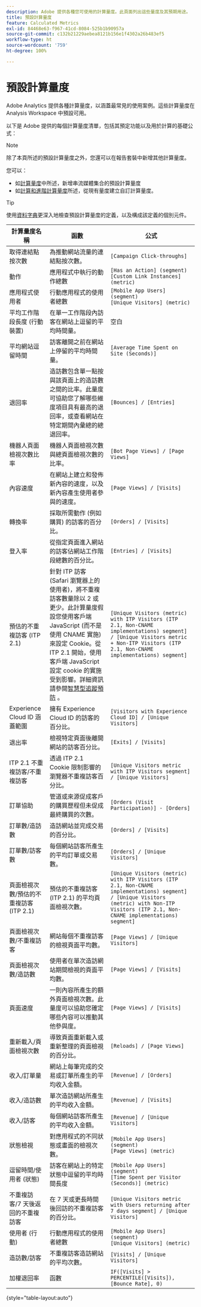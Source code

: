 ```yaml
---
description: Adobe 提供各種您可使用的計算量度。此頁面列出這些量度及其預期用途。
title: 預設計算量度
feature: Calculated Metrics
exl-id: 84468e63-f967-41cd-8084-525b1b90957a
source-git-commit: c132b21229aebea8121b156e1f4302a26b483ef5
workflow-type: ht
source-wordcount: '759'
ht-degree: 100%

---
```


# 預設計算量度

Adobe Analytics 提供各種計算量度，以涵蓋最常見的使用案例。這些計算量度在 Analysis Workspace 中預設可用。

以下是 Adobe 提供的每個計算量度清單，包括其預定功能以及用於計算的基礎公式：

>[!NOTE]
>
>除了本頁所述的預設計算量度之外，您還可以在報告套裝中新增其他計算量度。
>
>您可以：
>
> * 如[計算量度](https://experienceleague.adobe.com/docs/media-analytics/using/implementation/variables/calculated-metrics.html?lang=zh-Hant)中所述，新增串流媒體集合的預設計算量度
> * 如[計算和進階計算量度](/help/components/c-calcmetrics/cm-overview.md)所述，從現有量度建立自訂計算量度。
>

>[!TIP]
>
>使用[資料字典](/help/analyze/analysis-workspace/components/data-dictionary/data-dictionary-overview.md)更深入地檢查預設計算量度的定義，以及構成該定義的個別元件。
>



| 計算量度名稱 | 函數 | 公式 |
| --- | --- | --- |
| 取得連結點按次數 | 為推動網站流量的連結點按次數。 | `[Campaign Click-throughs]` |
| 動作 | 應用程式中執行的動作總數 | `[Has an Action] (segment)`<br>`[Custom Link Instances] (metric)` |
| 應用程式使用者 | 行動應用程式的使用者總數 | `[Mobile App Users] (segment)`<br>`[Unique Visitors] (metric)` |
| 平均工作階段長度 (行動裝置) | 在單一工作階段內訪客在網站上逗留的平均時間量。 | 空白 |
| 平均網站逗留時間 | 訪客離開之前在網站上停留的平均時間量。 | `[Average Time Spent on Site (Seconds)]` |
| 退回率 | 造訪數包含單一點按與該頁面上的造訪數之間的比率。此量度可協助您了解哪些維度項目具有最高的退回率，或查看網站在特定期間內彙總的總退回率。 | `[Bounces] / [Entries]` |
| 機器人頁面檢視次數比率 | 機器人頁面檢視次數與總頁面檢視次數的比率。 | `[Bot Page Views] / [Page Views]` |
| 內容速度 | 在網站上建立和發佈新內容的速度，以及新內容產生使用者參與的速度。 | `[Page Views] / [Visits]` |
| 轉換率 | 採取所需動作 (例如購買) 的訪客的百分比。 | `[Orders] / [Visits]` |
| 登入率 | 從指定頁面進入網站的訪客佔網站工作階段總數的百分比。 | `[Entries] / [Visits]` |
| 預估的不重複訪客 (ITP 2.1) | 針對 ITP 訪客 (Safari 瀏覽器上的使用者)，將不重複訪客數量除以 2 或更少。此計算量度假設您使用客戶端 JavaScript (而不是使用 CNAME 實施) 來設定 Cookie。從 ITP 2.1 開始，使用客戶端 JavaScript 設定 cookie 的實施受到影響。詳細資訊請參閱[智慧型追蹤預防](https://webkit.org/blog/8613/intelligent-tracking-prevention-2-1/) 。 | `[Unique Visitors (metric) with ITP Visitors (ITP 2.1, Non-CNAME implementations) segment] / [Unique Visitors metric + Non-ITP Visitors (ITP 2.1, Non-CNAME implementations) segment]` |
| Experience Cloud ID 涵蓋範圍 | 擁有 Experience Cloud ID 的訪客的百分比。 | `[Visitors with Experience Cloud ID] / [Unique Visitors]` |
| 退出率 | 檢視特定頁面後離開網站的訪客百分比。 | `[Exits] / [Visits]` |
| ITP 2.1 不重複訪客/不重複訪客 | 透過 ITP 2.1 Cookie 限制影響的瀏覽器不重複訪客百分比。 | `[Unique Visitors metric with ITP Visitors segment] / [Unique Visitors]` |
| 訂單協助 | 管道或來源促成客戶的購買歷程但未促成最終購買的次數。 | `[Orders (Visit Participation)] - [Orders]` |
| 訂單數/造訪數 | 造訪網站並完成交易的百分比。 | `[Orders] / [Visits]` |
| 訂單數/訪客數 | 每個網站訪客所產生的平均訂單或交易數。 | `[Orders] / [Unique Visitors]` |
| 頁面檢視次數/預估的不重複訪客 (ITP 2.1) | 預估的不重複訪客 (ITP 2.1) 的平均頁面檢視次數。 | `[Unique Visitors (metric) with ITP Visitors (ITP 2.1, Non-CNAME implementations) segment] / [Unique Visitors (metric) with Non-ITP Visitors (ITP 2.1, Non-CNAME implementations) segment]` |
| 頁面檢視次數/不重複訪客 | 網站每個不重複訪客的檢視頁面平均數。 | `[Page Views] / [Unique Visitors]` |
| 頁面檢視次數/造訪數 | 使用者在單次造訪網站期間檢視的頁面平均數。 | `[Page Views] / [Visits]` |
| 頁面速度 | 一則內容所產生的額外頁面檢視次數。此量度可以協助您確定哪些內容可以推動其他參與度。 | `[Page Views] / [Visits]` |
| 重新載入/頁面檢視次數 | 導致頁面重新載入或重新整理的頁面檢視的百分比。 | `[Reloads] / [Page Views]` |
| 收入/訂單量 | 網站上每筆完成的交易或訂單所產生的平均收入金額。 | `[Revenue] / [Orders]` |
| 收入/造訪數 | 單次造訪網站所產生的平均收入金額。 | `[Revenue] / [Visits]` |
| 收入/訪客 | 每個網站訪客所產生的平均收入金額。 | `[Revenue] / [Unique Visitors]` |
| 狀態檢視 | 對應用程式的不同狀態或畫面的檢視次數。 | `[Mobile App Users] (segment)`<br>`[Page Views] (metric)` |
| 逗留時間/使用者 (狀態) | 訪客在網站上的特定狀態中逗留的平均時間長度 | `[Mobile App Users] (segment)`<br>`[Time Spent per Visitor (Seconds)] (metric)` |
| 不重複訪客/7 天後返回的不重複訪客 | 在 7 天或更長時間後回訪的不重複訪客的百分比。 | `[Unique Visitors metric with Users returning after 7 days segment] / [Unique Visitors]` |
| 使用者 (行動) | 行動應用程式的使用者總數 | `[Mobile App Users] (segment)`<br>`[Unique Visitors] (metric)` |
| 造訪數/訪客 | 不重複訪客造訪網站的平均次數。 | `[Visits] / [Unique Visitors]` |
| 加權退回率 | 函數 | `IF([Visits] > PERCENTILE([Visits]), [Bounce Rate], 0)` |

{style="table-layout:auto"}
